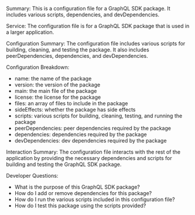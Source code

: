 Summary:
This is a configuration file for a GraphQL SDK package. It includes various scripts, dependencies, and devDependencies.

Service:
The configuration file is for a GraphQL SDK package that is used in a larger application.

Configuration Summary:
The configuration file includes various scripts for building, cleaning, and testing the package. It also includes peerDependencies, dependencies, and devDependencies.

Configuration Breakdown:
- name: the name of the package
- version: the version of the package
- main: the main file of the package
- license: the license for the package
- files: an array of files to include in the package
- sideEffects: whether the package has side effects
- scripts: various scripts for building, cleaning, testing, and running the package
- peerDependencies: peer dependencies required by the package
- dependencies: dependencies required by the package
- devDependencies: dev dependencies required by the package

Interaction Summary:
The configuration file interacts with the rest of the application by providing the necessary dependencies and scripts for building and testing the GraphQL SDK package.

Developer Questions:
- What is the purpose of this GraphQL SDK package?
- How do I add or remove dependencies for this package?
- How do I run the various scripts included in this configuration file?
- How do I test this package using the scripts provided?